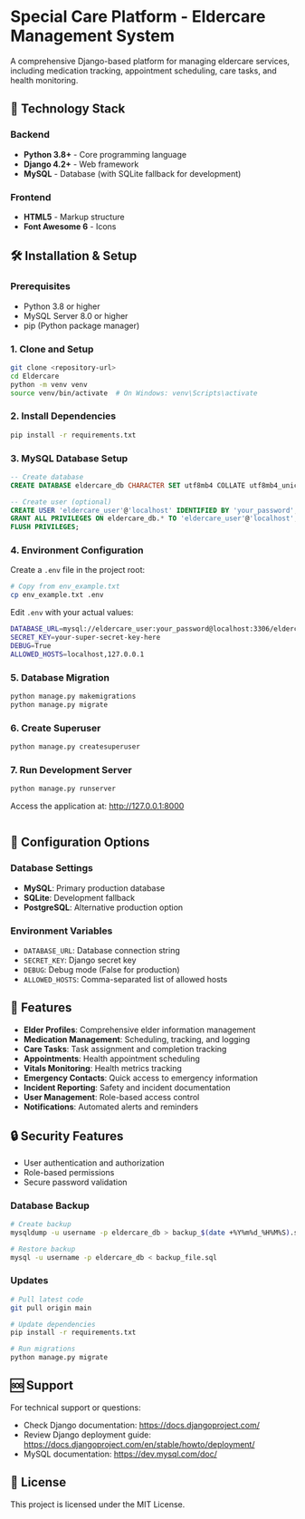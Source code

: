 # Special Care Platform - Eldercare Management System

A comprehensive Django-based platform for managing eldercare services, including medication tracking, appointment scheduling, care tasks, and health monitoring.

## 🚀 Technology Stack

### Backend
- **Python 3.8+** - Core programming language
- **Django 4.2+** - Web framework
- **MySQL** - Database (with SQLite fallback for development)

### Frontend
- **HTML5** - Markup structure
- **Font Awesome 6** - Icons

## 🛠️ Installation & Setup

### Prerequisites
- Python 3.8 or higher
- MySQL Server 8.0 or higher
- pip (Python package manager)

### 1. Clone and Setup
```bash
git clone <repository-url>
cd Eldercare
python -m venv venv
source venv/bin/activate  # On Windows: venv\Scripts\activate
```

### 2. Install Dependencies
```bash
pip install -r requirements.txt
```

### 3. MySQL Database Setup
```sql
-- Create database
CREATE DATABASE eldercare_db CHARACTER SET utf8mb4 COLLATE utf8mb4_unicode_ci;

-- Create user (optional)
CREATE USER 'eldercare_user'@'localhost' IDENTIFIED BY 'your_password';
GRANT ALL PRIVILEGES ON eldercare_db.* TO 'eldercare_user'@'localhost';
FLUSH PRIVILEGES;
```

### 4. Environment Configuration
Create a `.env` file in the project root:
```bash
# Copy from env_example.txt
cp env_example.txt .env
```

Edit `.env` with your actual values:
```bash
DATABASE_URL=mysql://eldercare_user:your_password@localhost:3306/eldercare_db
SECRET_KEY=your-super-secret-key-here
DEBUG=True
ALLOWED_HOSTS=localhost,127.0.0.1
```

### 5. Database Migration
```bash
python manage.py makemigrations
python manage.py migrate
```

### 6. Create Superuser
```bash
python manage.py createsuperuser
```

### 7. Run Development Server
```bash
python manage.py runserver
```

Access the application at: http://127.0.0.1:8000

``` 

```

## 🔧 Configuration Options

### Database Settings
- **MySQL**: Primary production database
- **SQLite**: Development fallback
- **PostgreSQL**: Alternative production option

### Environment Variables
- `DATABASE_URL`: Database connection string
- `SECRET_KEY`: Django secret key
- `DEBUG`: Debug mode (False for production)
- `ALLOWED_HOSTS`: Comma-separated list of allowed hosts

## 📱 Features

- **Elder Profiles**: Comprehensive elder information management
- **Medication Management**: Scheduling, tracking, and logging
- **Care Tasks**: Task assignment and completion tracking
- **Appointments**: Health appointment scheduling
- **Vitals Monitoring**: Health metrics tracking
- **Emergency Contacts**: Quick access to emergency information
- **Incident Reporting**: Safety and incident documentation
- **User Management**: Role-based access control
- **Notifications**: Automated alerts and reminders

## 🔒 Security Features

- User authentication and authorization
- Role-based permissions
- Secure password validation

### Database Backup
```bash
# Create backup
mysqldump -u username -p eldercare_db > backup_$(date +%Y%m%d_%H%M%S).sql

# Restore backup
mysql -u username -p eldercare_db < backup_file.sql
```

### Updates
```bash
# Pull latest code
git pull origin main

# Update dependencies
pip install -r requirements.txt

# Run migrations
python manage.py migrate


```

## 🆘 Support

For technical support or questions:
- Check Django documentation: https://docs.djangoproject.com/
- Review Django deployment guide: https://docs.djangoproject.com/en/stable/howto/deployment/
- MySQL documentation: https://dev.mysql.com/doc/

## 📄 License

This project is licensed under the MIT License.


